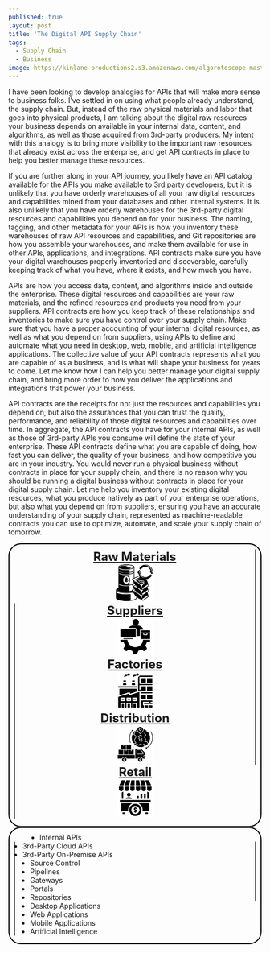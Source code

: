 ```yaml
---
published: true
layout: post
title: 'The Digital API Supply Chain'
tags:
  - Supply Chain
  - Business
image: https://kinlane-productions2.s3.amazonaws.com/algorotoscope-master/citizenship-docks-oakland-5.jpeg
---
```

I have been looking to develop analogies for APIs that will make more sense to business folks. I’ve settled in on using what people already understand, the supply chain. But, instead of the raw physical materials and labor that goes into physical products, I am talking about the digital raw resources your business depends on available in your internal data, content, and algorithms, as well as those acquired from 3rd-party producers. My intent with this analogy is to bring more visibility to the important raw resources that already exist across the enterprise, and get API contracts in place to help you better manage these resources.

If you are further along in your API journey, you likely have an API catalog available for the APIs you make available to 3rd party developers, but it is unlikely that you have orderly warehouses of all your raw digital resources and capabilities mined from your databases and other internal systems. It is also unlikely that you have orderly warehouses for the 3rd-party digital resources and capabilities you depend on for your business. The naming, tagging, and other metadata for your APIs is how you inventory these warehouses of raw API resources and capabilities, and Git repositories are how you assemble your warehouses, and make them available for use in other APIs, applications, and integrations. API contracts make sure you have your digital warehouses properly inventoried and discoverable, carefully keeping track of what you have, where it exists, and how much you have.

APIs are how you access data, content, and algorithms inside and outside the enterprise. These digital resources and capabilities are your raw materials, and the refined resources and products you need from your suppliers. API contracts are how you keep track of these relationships and inventories to make sure you have control over your supply chain. Make sure that you have a proper accounting of your internal digital resources, as well as what you depend on from suppliers, using APIs to define and automate what you need in desktop, web, mobile, and artificial intelligence applications. The collective value of your API contracts represents what you are capable of as a business, and is what will shape your business for years to come. Let me know how I can help you better manage your digital supply chain, and bring more order to how you deliver the applications and integrations that power your business.

API contracts are the receipts for not just the resources and capabilities you depend on, but also the assurances that you can trust the quality, performance, and reliability of those digital resources and capabilities over time. In aggregate, the API contracts you have for your internal APIs, as well as those of 3rd-party APIs you consume will define the state of your enterprise. These API contracts define what you are capable of doing, how fast you can deliver, the quality of your business, and how competitive you are in your industry. You would never run a physical business without contracts in place for your supply chain, and there is no reason why you should be running a digital business without contracts in place for your digital supply chain. Let me help you inventory your existing digital resources, what you produce natively as part of your enterprise operations, but also what you depend on from suppliers, ensuring you have an accurate understanding of your supply chain, represented as machine-readable contracts you can use to optimize, automate, and scale your supply chain of tomorrow.
<br>
<div class="container" style="margin-bottom: 25px;">
	<div class="row" style="border: 2px solid #000; padding: 10px 10px 15px 10px; border-radius: 25px;">
		<div class="col" align="center" style="border-right: 1px #000 solid;">
			<div class="row">
				<div class="col" style="font-size: 24px; font-weight: bold; text-decoration: underline;"><a href="https://apievangelist.com/2024/09/01/the-digital-api-supply-chain/">Raw Materials</a></div>
			</div>
			<div class="row">
				<div class="col"><img src="/images/raw-materials.png" height="75"></div>
			</div>
		</div>
		<div class="col" align="center" style="border-right: 1px #000 solid; border-left: 1px #000 solid;"">
			<div class="row">
				<div class="col" style="font-size: 24px; font-weight: bold; text-decoration: underline;"><a href="https://apievangelist.com/2024/09/01/the-digital-api-supply-chain/">Suppliers</a></div>
			</div>
			<div class="row">
				<div class="col"><img src="/images/suppliers.png" height="75"></div>
			</div>
		</div>
		<div class="col" align="center" style="border-right: 1px #000 solid; border-left: 1px #000 solid;"">
			<div class="row">
				<div class="col" style="font-size: 24px; font-weight: bold; text-decoration: underline;"><a href="https://apievangelist.com/2024/09/01/the-digital-api-factory-floor/">Factories</a></div>
			</div>
			<div class="row">
				<div class="col"><img src="/images/factories.png" height="75"></div>
			</div>
		</div>
		<div class="col" align="center" style="border-right: 1px #000 solid; border-left: 1px #000 solid;"">
			<div class="row">
				<div class="col" style="font-size: 24px; font-weight: bold; text-decoration: underline;"><a href="https://apievangelist.com/2024/09/01/the-digital-api-distribution-channels/">Distribution</a></div>
			</div>
			<div class="row">
				<div class="col"><img src="/images/distribution.png" height="75"></div>
			</div>
		</div>	
		<div class="col" align="center" style="border-left: 1px #000 solid;"">
			<div class="row">
				<div class="col" style="font-size: 24px; font-weight: bold; text-decoration: underline;"><a href="https://apievangelist.com/2024/09/01/the-digital-api-distribution-channels/">Retail</a></div>
			</div>
			<div class="row">
				<div class="col"><img src="/images/retail.png" height="75"></div>
			</div>
		</div>		      	  
	</div>
	<div class="row" style="border: 2px solid #000; padding: 10px 10px 15px 10px; border-radius: 25px;">
		<div class="col">
			<ul style="margin: 0px; padding: 0px 0px 0px 50px;">
				<li>Internal APIs</li>									
			</ul>			
		</div>
		<div class="col" style="border-right: 1px #000 solid; border-left: 1px #000 solid;"">
			<ul style="margin: 0px; padding: 0px 0px 0px 15px;">
				<li>3rd-Party Cloud APIs</li>
				<li>3rd-Party On-Premise APIs</li>									
			</ul>				
		</div>
		<div class="col" style="border-right: 1px #000 solid; border-left: 1px #000 solid;"">				
			<ul style="margin: 0px; padding: 0px 0px 0px 30px;">
				<li>Source Control</li>
				<li>Pipelines</li>
				<li>Gateways</li>										
			</ul>												
		</div>
		<div class="col" style="border-right: 1px #000 solid; border-left: 1px #000 solid;"">
			<ul style="margin: 0px; padding: 0px 0px 0px 30px;">
				<li>Portals</li>
				<li>Repositories</li>											
			</ul>					
		</div>	
		<div class="col" style="border-left: 1px #000 solid;">
			<ul style="margin: 0px; padding: 0px 0px 0px 30px;">
				<li>Desktop Applications</li>
				<li>Web Applications</li>
				<li>Mobile Applications</li>
				<li>Artificial Intelligence</li>												
			</ul>
		</div>					      	  
	</div>	
</div>